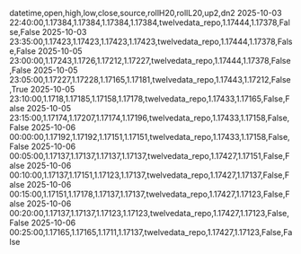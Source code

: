 datetime,open,high,low,close,source,rollH20,rollL20,up2,dn2
2025-10-03 22:40:00,1.17384,1.17384,1.17384,1.17384,twelvedata_repo,1.17444,1.17378,False,False
2025-10-03 23:35:00,1.17423,1.17423,1.17423,1.17423,twelvedata_repo,1.17444,1.17378,False,False
2025-10-05 23:00:00,1.17243,1.1726,1.17212,1.17227,twelvedata_repo,1.17444,1.17378,False,False
2025-10-05 23:05:00,1.17227,1.17228,1.17165,1.17181,twelvedata_repo,1.17443,1.17212,False,True
2025-10-05 23:10:00,1.1718,1.17185,1.17158,1.17178,twelvedata_repo,1.17433,1.17165,False,False
2025-10-05 23:15:00,1.17174,1.17207,1.17174,1.17196,twelvedata_repo,1.17433,1.17158,False,False
2025-10-06 00:00:00,1.17192,1.17192,1.17151,1.17151,twelvedata_repo,1.17433,1.17158,False,False
2025-10-06 00:05:00,1.17137,1.17137,1.17137,1.17137,twelvedata_repo,1.17427,1.17151,False,False
2025-10-06 00:10:00,1.17137,1.17151,1.17123,1.17137,twelvedata_repo,1.17427,1.17137,False,False
2025-10-06 00:15:00,1.17151,1.17178,1.17137,1.17137,twelvedata_repo,1.17427,1.17123,False,False
2025-10-06 00:20:00,1.17137,1.17137,1.17123,1.17123,twelvedata_repo,1.17427,1.17123,False,False
2025-10-06 00:25:00,1.17165,1.17165,1.1711,1.17137,twelvedata_repo,1.17427,1.17123,False,False
